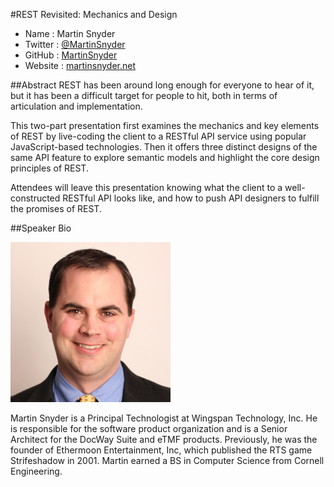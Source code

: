 #REST Revisited: Mechanics and Design

* Name      : Martin Snyder
* Twitter   : [@MartinSnyder](https://twitter.com/MartinSnyder)
* GitHub    : [MartinSnyder](https://github.com/MartinSnyder)
* Website   : [martinsnyder.net](http://martinsnyder.net/)

##Abstract
REST has been around long enough for everyone to hear of it, but it has been a difficult target for people to hit, both in terms of articulation and implementation.

This two-part presentation first examines the mechanics and key elements of REST by live-coding the client to a RESTful API service using popular JavaScript-based technologies. Then it offers three distinct designs of the same API feature to explore semantic models and highlight the core design principles of REST.

Attendees will leave this presentation knowing what the client to a well-constructed RESTful API looks like, and how to push API designers to fulfill the promises of REST.

##Speaker Bio

![martinsnyder](../images/martinsnyder.png)

Martin Snyder is a Principal Technologist at Wingspan Technology, Inc. He is responsible for the software product organization and is a Senior Architect for the DocWay Suite and eTMF products. Previously, he was the founder of Ethermoon Entertainment, Inc, which published the RTS game Strifeshadow in 2001. Martin earned a BS in Computer Science from Cornell Engineering.

